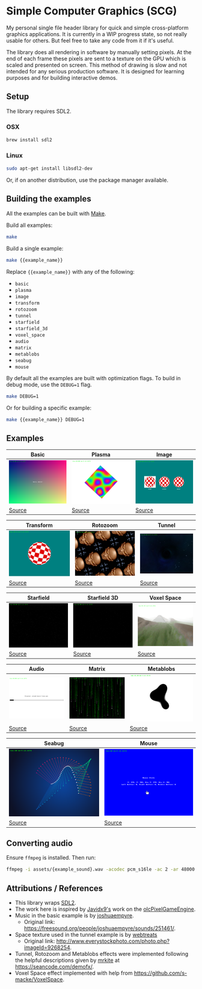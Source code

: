 # Simple Computer Graphics (SCG)

My personal single file header library for quick and simple cross-platform graphics applications. It is currently in a WIP progress state, so not really usable for others. But feel free to take any code from it if it's useful.

The library does all rendering in software by manually setting pixels. At the end of each frame these pixels are sent to a texture on the GPU which is scaled and presented on screen. This method of drawing is slow and not intended for any serious production software. It is designed for learning purposes and for building interactive demos.

## Setup

The library requires SDL2.

### OSX

```sh
brew install sdl2
```

### Linux

```sh
sudo apt-get install libsdl2-dev
```

Or, if on another distribution, use the package manager available.

## Building the examples

All the examples can be built with [Make](https://www.gnu.org/software/make/).

Build all examples:

```sh
make
```

Build a single example:

```sh
make {{example_name}}
```

Replace `{{example_name}}` with any of the following:

* `basic`
* `plasma`
* `image`
* `transform`
* `rotozoom`
* `tunnel`
* `starfield`
* `starfield_3d`
* `voxel_space`
* `audio`
* `matrix`
* `metablobs`
* `seabug`
* `mouse`

By default all the examples are built with optimization flags. To build in debug mode, use the `DEBUG=1` flag.

```sh
make DEBUG=1
```

Or for building a specific example:

```sh
make {{example_name}} DEBUG=1
```

## Examples

Basic | Plasma | Image
--- | --- | ---
![basic](/screenshots/basic.bmp) | ![plasma](/screenshots/plasma.bmp) | ![image](/screenshots/image.bmp)
[Source](/examples/basic.c) | [Source](/examples/plasma.c) | [Source](examples/image.c)

Transform | Rotozoom | Tunnel
--- | --- | ---
![transform](/screenshots/transform.bmp) | ![rotozoom](/screenshots/rotozoom.bmp) | ![tunnel](/screenshots/tunnel.bmp)
[Source](examples/transform.c) | [Source](examples/rotozoom.c) | [Source](examples/tunnel.c)

Starfield | Starfield 3D | Voxel Space
--- | --- | ---
![starfield](/screenshots/starfield.bmp) | ![starfield-3d](/screenshots/starfield_3d.bmp) | ![voxel-space](/screenshots/voxel_space.bmp)
[Source](examples/starfield.c) | [Source](examples/starfield_3d.c) | [Source](examples/voxel_space.c)

Audio | Matrix | Metablobs
--- | --- | ---
![audio](/screenshots/audio.bmp) | ![matrix](/screenshots/matrix.bmp) | ![metablobs](/screenshots/metablobs.bmp)
[Source](examples/audio.c) | [Source](examples/matrix.c) | [Source](examples/metablobs.c)

Seabug | Mouse
---    | ---
![seabug](/screenshots/seabug.bmp) | ![mouse](/screenshots/mouse.bmp)
[Source](examples/seabug.c) | [Source](examples/mouse.c)


## Converting audio

Ensure `ffmpeg` is installed. Then run:

```sh
ffmpeg -i assets/{example_sound}.wav -acodec pcm_s16le -ac 2 -ar 48000 assets/{example_sound_output}.wav
```

## Attributions / References

- This library wraps [SDL2](https://www.libsdl.org/).
- The work here is inspired by [Javidx9's](https://github.com/OneLoneCoder) work on the [olcPixelGameEngine](https://github.com/OneLoneCoder/olcPixelGameEngine).
- Music in the basic example is by [joshuaempyre](https://freesound.org/people/joshuaempyre/).
	- Original link: https://freesound.org/people/joshuaempyre/sounds/251461/.
- Space texture used in the tunnel example is by [webtreats](http://www.everystockphoto.com/photographer.php?photographer_id=71737)
	- Original link: http://www.everystockphoto.com/photo.php?imageId=9268254.
- Tunnel, Rotozoom and Metablobs effects were implemented following the helpful descriptions given by [mrkite](https://github.com/mrkite) at https://seancode.com/demofx/.
- Voxel Space effect implemented with help from https://github.com/s-macke/VoxelSpace.
